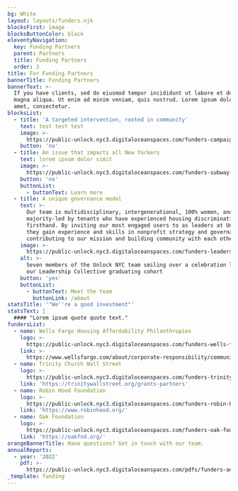 ```yaml
---
bg: White
layout: layouts/funders.njk
blocksFirst: image
blocksButtonColor: black
eleventyNavigation:
  key: Funding Partners
  parent: Partners
  title: Funding Partners
  order: 3
title: For Funding Partners
bannerTitle: Funding Partners
bannerText: >-
  If you have clients, sed do eiusmod tempor incididunt ut labore et dolore
  magna aliqua. Ut enim ad minim veniam, quis nostrud. Lorem ipsum dolor sit
  amet, consectetur.
blocksList:
  - title: 'A targeted intervention, rooted in community'
    text: test test test
    image: >-
      https://public-unlock.nyc3.digitaloceanspaces.com/funders-campaign-art-build.png
    button: 'no'
  - title: An issue that impacts all New Yorkers
    text: lorem ipsum dolor simit
    image: >-
      https://public-unlock.nyc3.digitaloceanspaces.com/funders-subway-PSA-new-yorkers.png
    button: 'no'
    buttonList:
      - buttonText: Learn more
  - title: A unique governance model
    text: >-
      Our team is multidisciplinary, intergenerational, 100% women, and
      majority-led by tenants who have experienced housing discrimination
      firsthand. By inviting our most engaged users to as leaders at Unlock NYC,
      they gain experience and skills in nonprofit strategy and governance while
      contributing to our mission and building community with each other.
    image: >-
      https://public-unlock.nyc3.digitaloceanspaces.com/funders-leadership-collective-governance.png
    alt: >-
      Seven members of the Unlock NYC team smiling over a celebration lunch for
      our Leadership Collective graduating cohort
    button: 'yes'
    buttonList:
      - buttonText: Meet the team
        buttonLink: /about
statsTitle: '"We''re a good investment"'
statsText: |
  #### "Lorem ipsum quote quote text."
fundersList:
  - name: Wells Fargo Housing Affordability Philanthropies
    logo: >-
      https://public-unlock.nyc3.digitaloceanspaces.com/funders-wells-fargo-foundation-logo.png
    link: >-
      https://www.wellsfargo.com/about/corporate-responsibility/community-giving/
  - name: Trinity Church Wall Street
    logo: >-
      https://public-unlock.nyc3.digitaloceanspaces.com/funders-trinity-church-wall-street-philanthropies.png
    link: 'https://trinitywallstreet.org/grants-partners'
  - name: Robin Hood Foundation
    logo: >-
      https://public-unlock.nyc3.digitaloceanspaces.com/funders-robin-hood-foundation-logo.png
    link: 'https://www.robinhood.org/'
  - name: Oak Foundation
    logo: >-
      https://public-unlock.nyc3.digitaloceanspaces.com/funders-oak-foundation-logo.png
    link: 'https://oakfnd.org/'
orangeBannerTitle: Have questions? Get in touch with our team.
annualReports:
  - year: '2022'
    pdf: >-
      https://public-unlock.nyc3.digitaloceanspaces.com/pdfs/funders-annual-report-22.pdf
_template: funding
---
```



